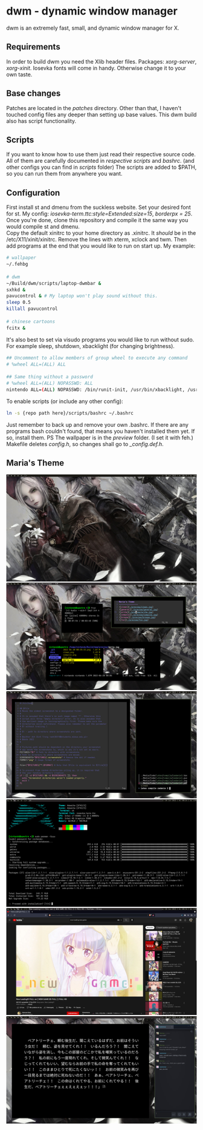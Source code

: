 dwm - dynamic window manager
============================
dwm is an extremely fast, small, and dynamic window manager for X.


Requirements
------------
In order to build dwm you need the Xlib header files.
Packages: *xorg-server*, *xorg-xinit*.
Iosevka fonts will come in handy. Otherwise change it to your own taste.

Base changes
------------
Patches are located in the *patches* directory. Other than that, I haven't
touched config files any deeper than setting up base values. 
This dwm build also has script functionality.

Scripts
-------
If you want to know how to use them just read their respective source code.
All of them are carefully documented in *respective scripts* and *bashrc*.
(and other configs you can find in *scripts* folder) The scripts are added
to $PATH, so you can run them from anywhere you want.


Configuration
-------------
First install st and dmenu from the suckless website. Set your desired font
for st. My config: *iosevka-term.ttc:style=Extended:size=15*, *borderpx = 25*.
Once you're done, clone this repository and compile it the same way you would
compile st and dmenu.  
Copy the default xinitrc to your home directory as .xinitrc. It *should*
be in the /etc/X11/xinit/xinitrc. Remove the lines with xterm, xclock and
twm. Then add programs at the end that you would like to run on start up.
My example:
```bash
# wallpaper
~/.fehbg

# dwm
~/Build/dwm/scripts/laptop-dwmbar &
sxhkd &
pavucontrol & # My laptop won't play sound without this.
sleep 0.5
killall pavucontrol

# chinese cartoons
fcitx &
```  
It's also best to set via visudo programs you would like to run without sudo.
For example sleep, shutdown, xbacklight (for changing brightness).
```bash
## Uncomment to allow members of group wheel to execute any command
# %wheel ALL=(ALL) ALL

## Same thing without a password
# %wheel ALL=(ALL) NOPASSWD: ALL
nintendo ALL=(ALL) NOPASSWD: /bin/runit-init, /usr/bin/xbacklight, /usr/bin/zzz
```  
To enable scripts (or include any other config):
```bash
ln -s {repo path here}/scripts/bashrc ~/.bashrc
```
Just remember to back up and remove your own .bashrc. If there are any programs
bash couldn't found, that means you haven't installed them yet. If so, install them.
PS The wallpaper is in the *preview* folder. (I set it with feh.)
Makefile deletes *config.h*, so changes shall go to *_config.def.h*.

Maria's Theme
----------------
![clean](./preview/clean.jpg)
![general](./preview/general.jpg)
![write](./preview/write.jpg)
![compile](./preview/compile.jpg)
![browse](./preview/browse.jpg)
![fun](./preview/fun.jpg)
